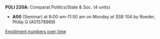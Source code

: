 **POLI 220A**: Comparat.Politics/State & Soc. (4 units)

- **A00** (Seminar) at 9:00 am–11:50 am on Monday at SSB 104 by Roeder, Philip G (A01578969)

[Enrollment numbers over time](./POLI220A.tsv)
